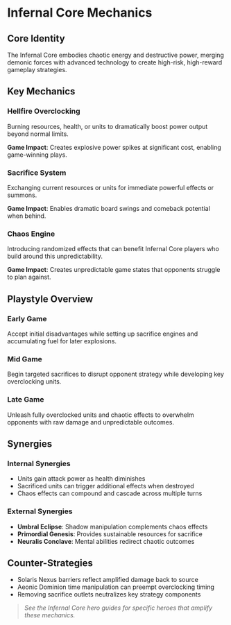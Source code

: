 # Infernal Core Mechanics

## Core Identity

The Infernal Core embodies chaotic energy and destructive power, merging demonic forces with advanced technology to create high-risk, high-reward gameplay strategies.

## Key Mechanics

### Hellfire Overclocking

Burning resources, health, or units to dramatically boost power output beyond normal limits.

**Game Impact**: Creates explosive power spikes at significant cost, enabling game-winning plays.

### Sacrifice System

Exchanging current resources or units for immediate powerful effects or summons.

**Game Impact**: Enables dramatic board swings and comeback potential when behind.

### Chaos Engine

Introducing randomized effects that can benefit Infernal Core players who build around this unpredictability.

**Game Impact**: Creates unpredictable game states that opponents struggle to plan against.

## Playstyle Overview

### Early Game

Accept initial disadvantages while setting up sacrifice engines and accumulating fuel for later explosions.

### Mid Game

Begin targeted sacrifices to disrupt opponent strategy while developing key overclocking units.

### Late Game

Unleash fully overclocked units and chaotic effects to overwhelm opponents with raw damage and unpredictable outcomes.

## Synergies

### Internal Synergies

- Units gain attack power as health diminishes
- Sacrificed units can trigger additional effects when destroyed
- Chaos effects can compound and cascade across multiple turns

### External Synergies

- **Umbral Eclipse**: Shadow manipulation complements chaos effects
- **Primordial Genesis**: Provides sustainable resources for sacrifice
- **Neuralis Conclave**: Mental abilities redirect chaotic outcomes

## Counter-Strategies

- Solaris Nexus barriers reflect amplified damage back to source
- Aeonic Dominion time manipulation can preempt overclocking timing
- Removing sacrifice outlets neutralizes key strategy components

> *See the Infernal Core hero guides for specific heroes that amplify these mechanics.*
